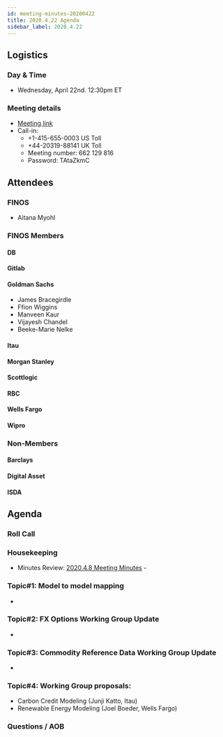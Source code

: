 ```yaml
---
id: meeting-minutes-20200422
title: 2020.4.22 Agenda
sidebar_label: 2020.4.22
---
```


## Logistics 
### Day & Time
* Wednesday, April 22nd. 12:30pm ET

### Meeting details

* [Meeting link](https://finos.webex.com/finos/j.php?MTID=m9faeb59f9167a188a0cde9a2209b9447)
* Call-in: 
    * +1-415-655-0003 US Toll
    * +44-20319-88141 UK Toll
    * Meeting number: 662 129 816
    * Password: TAtaZkmC

## Attendees 
### FINOS
* Aitana Myohl

### FINOS Members

####  DB

#### Gitlab

#### Goldman Sachs
* James Bracegirdle
* Ffion Wiggins
* Manveen Kaur
* Vijayesh Chandel
* Beeke-Marie Nelke

#### Itau

#### Morgan Stanley

#### Scottlogic

#### RBC

#### Wells Fargo

#### Wipro


### Non-Members

#### Barclays

#### Digital Asset

#### ISDA


## Agenda

### Roll Call

### Housekeeping
* Minutes Review: [2020.4.8 Meeting Minutes](https://github.com/finos/alloy/blob/master/meeting-minutes/pilot-project-meeting-minutes/2020.4.8-pilot-project-minutes.md) -

### Topic#1: Model to model mapping
* 

### Topic#2: FX Options Working Group Update
* 

### Topic#3: Commodity Reference Data Working Group Update
* 

### Topic#4: Working Group proposals: 
* Carbon Credit Modeling  (Junji Katto, Itau)
* Renewable Energy Modeling (Joel Boeder, Wells Fargo)

### Questions / AOB
